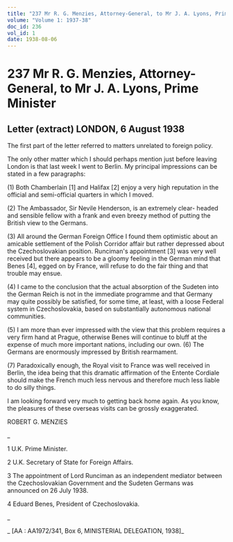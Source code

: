 ```yaml
---
title: "237 Mr R. G. Menzies, Attorney-General, to Mr J. A. Lyons, Prime Minister"
volume: "Volume 1: 1937-38"
doc_id: 236
vol_id: 1
date: 1938-08-06
---
```


# 237 Mr R. G. Menzies, Attorney-General, to Mr J. A. Lyons, Prime Minister

## Letter (extract) LONDON, 6 August 1938

The first part of the letter referred to matters unrelated to foreign policy.

The only other matter which I should perhaps mention just before leaving London is that last week I went to Berlin. My principal impressions can be stated in a few paragraphs:

(1) Both Chamberlain [1] and Halifax [2] enjoy a very high reputation in the official and semi-official quarters in which I moved.

(2) The Ambassador, Sir Nevile Henderson, is an extremely clear- headed and sensible fellow with a frank and even breezy method of putting the British view to the Germans.

(3) All around the German Foreign Office I found them optimistic about an amicable settlement of the Polish Corridor affair but rather depressed about the Czechoslovakian position. Runciman's appointment [3] was very well received but there appears to be a gloomy feeling in the German mind that Benes [4], egged on by France, will refuse to do the fair thing and that trouble may ensue.

(4) I came to the conclusion that the actual absorption of the Sudeten into the German Reich is not in the immediate programme and that Germany may quite possibly be satisfied, for some time, at least, with a loose Federal system in Czechoslovakia, based on substantially autonomous national communities.

(5) I am more than ever impressed with the view that this problem requires a very firm hand at Prague, otherwise Benes will continue to bluff at the expense of much more important nations, including our own. (6) The Germans are enormously impressed by British rearmament.

(7) Paradoxically enough, the Royal visit to France was well received in Berlin, the idea being that this dramatic affirmation of the Entente Cordiale should make the French much less nervous and therefore much less liable to do silly things.

I am looking forward very much to getting back home again. As you know, the pleasures of these overseas visits can be grossly exaggerated.

ROBERT G. MENZIES

_

1 U.K. Prime Minister.

2 U.K. Secretary of State for Foreign Affairs.

3 The appointment of Lord Runciman as an independent mediator between the Czechoslovakian Government and the Sudeten Germans was announced on 26 July 1938.

4 Eduard Benes, President of Czechoslovakia.

_

_ [AA : AA1972/341, Box 6, MINISTERIAL DELEGATION, 1938]_
